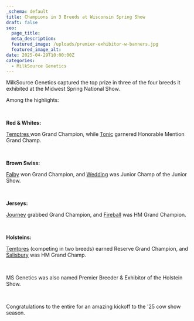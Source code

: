 ```yaml
---
_schema: default
title: Champions in 3 Breeds at Wisconsin Spring Show
draft: false
seo:
  page_title:
  meta_description:
  featured_image: /uploads/premier-exhibitor-w-banners.jpg
  featured_image_alt:
date: 2025-04-29T10:00:00Z
categories:
  - MilkSource Genetics
---
```

MilkSource Genetics captured the top prize in three of the four breeds it exhibited at the Midwest Spring National Show.

Among the highlights:

&nbsp;

**Red & Whites:**

<u>Temptres </u>won Grand Champion, while <u>Tonic</u> garnered Honorable Mention Grand Champ.

&nbsp;

**Brown Swiss:**

<u>Falby</u> won Grand Champion, and <u>Wedding</u> was Junior Champ of the Junior Show.

&nbsp;

**Jerseys:**

<u>Journey</u> grabbed Grand Champion, and <u>Fireball</u> was HM Grand Champion.

&nbsp;

**Holsteins:**

<u>Temtpres</u> (competing in two breeds) earned Reserve Grand Champion, and <u>Salisbury</u> was HM Grand Champ.

&nbsp;

MS Genetics was also named Premier Breeder & Exhibitor of the Holstein Show.

&nbsp;

Congratulations to the entire for an amazing kickoff to the '25 cow show season.
